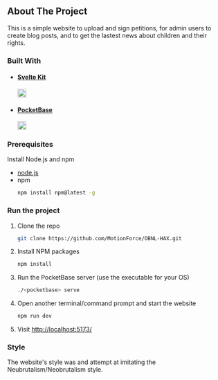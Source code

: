 ## About The Project

This is a simple website to upload and sign petitions, for admin users to create blog posts, and to get the lastest news about children and their rights.

### Built With

* <h4><a href="https://kit.svelte.dev/">Svelte Kit</a></h4><img src=https://upload.wikimedia.org/wikipedia/commons/thumb/1/1b/Svelte_Logo.svg/1702px-Svelte_Logo.svg.png style="width:20px"></img>
* <h4><a href="https://pocketbase.io">PocketBase</a></h4><img src=https://pocketbase.io/images/logo.svg style="width:20px"></img>

### Prerequisites
Install Node.js and npm
* [node.js](https://nodejs.org/en/)
* npm
  ```sh
  npm install npm@latest -g
  ```

### Run the project

1. Clone the repo
   ```sh
   git clone https://github.com/MotionForce/OBNL-HAX.git
   ```
2. Install NPM packages
   ```sh
   npm install
   ```
3. Run the PocketBase server (use the executable for your OS)
   ```sh
   ./<pocketbase> serve
   ```
4. Open another terminal/command prompt and start the website
   ```sh
   npm run dev
   ```
5. Visit <a href=http://localhost:5173/>http://localhost:5173/</a>

### Style

The website's style was and attempt at imitating the Neubrutalism/Neobrutalism style.
